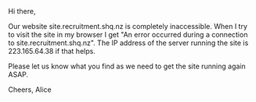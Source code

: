 Hi there,

Our website site.recruitment.shq.nz is completely inaccessible. When
I try to visit the site in my browser I get "An error occurred during a
connection to site.recruitment.shq.nz". The IP address of the server
running the site is 223.165.64.38 if that helps.

Please let us know what you find as we need to get the site running
again ASAP.

Cheers,
Alice

